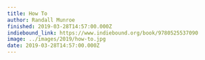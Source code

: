 ```yaml
---
title: How To
author: Randall Munroe
finished: 2019-03-28T14:57:00.000Z
indiebound_link: https://www.indiebound.org/book/9780525537090
image: ../images/2019/how-to.jpg
date: 2019-03-28T14:57:00.000Z
---
```

